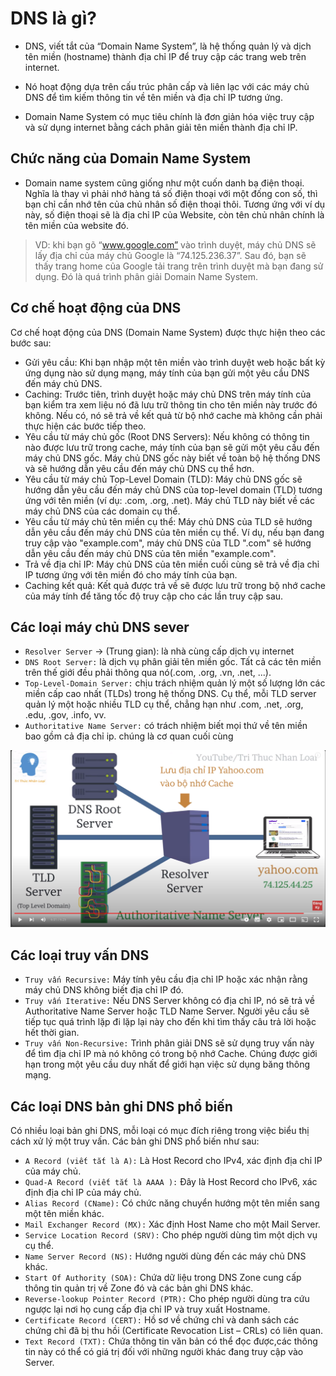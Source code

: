 # DNS là gì?

- DNS, viết tắt của “Domain Name System”, là hệ thống quản lý và dịch tên miền (hostname) thành địa chỉ IP để truy cập các trang web trên internet. 

- Nó hoạt động dựa trên cấu trúc phân cấp và liên lạc với các máy chủ DNS để tìm kiếm thông tin về tên miền và địa chỉ IP tương ứng.

- Domain Name System có mục tiêu chính là đơn giản hóa việc truy cập và sử dụng internet bằng cách phân giải tên miền thành địa chỉ IP.

## Chức năng của Domain Name System

- Domain name system cũng giống như một cuốn danh bạ điện thoại. Nghĩa là thay vì phải nhớ hàng tá số điện thoại với một đống con số, thì bạn chỉ cần nhớ tên của chủ nhân số điện thoại thôi. Tương ứng với ví dụ này, số điện thoại sẽ là địa chỉ IP của Website, còn tên chủ nhân chính là tên miền của website đó.

> VD: khi bạn gõ “www.google.com” vào trình duyệt, máy chủ DNS sẽ lấy địa chỉ của máy chủ Google là “74.125.236.37”. Sau đó, bạn sẽ thấy trang home của Google tải trang trên trình duyệt mà bạn đang sử dụng. Đó là quá trình phân giải Domain Name System.

## Cơ chế hoạt động của DNS

Cơ chế hoạt động của DNS (Domain Name System) được thực hiện theo các bước sau:

- Gửi yêu cầu: Khi bạn nhập một tên miền vào trình duyệt web hoặc bất kỳ ứng dụng nào sử dụng mạng, máy tính của bạn gửi một yêu cầu DNS đến máy chủ DNS.
- Caching: Trước tiên, trình duyệt hoặc máy chủ DNS trên máy tính của bạn kiểm tra xem liệu nó đã lưu trữ thông tin cho tên miền này trước đó không. Nếu có, nó sẽ trả về kết quả từ bộ nhớ cache mà không cần phải thực hiện các bước tiếp theo.
- Yêu cầu từ máy chủ gốc (Root DNS Servers): Nếu không có thông tin nào được lưu trữ trong cache, máy tính của bạn sẽ gửi một yêu cầu đến máy chủ DNS gốc. Máy chủ DNS gốc này biết về toàn bộ hệ thống DNS và sẽ hướng dẫn yêu cầu đến máy chủ DNS cụ thể hơn.
- Yêu cầu từ máy chủ Top-Level Domain (TLD): Máy chủ DNS gốc sẽ hướng dẫn yêu cầu đến máy chủ DNS của top-level domain (TLD) tương ứng với tên miền (ví dụ: .com, .org, .net). Máy chủ TLD này biết về các máy chủ DNS của các domain cụ thể.
- Yêu cầu từ máy chủ tên miền cụ thể: Máy chủ DNS của TLD sẽ hướng dẫn yêu cầu đến máy chủ DNS của tên miền cụ thể. Ví dụ, nếu bạn đang truy cập vào "example.com", máy chủ DNS của TLD ".com" sẽ hướng dẫn yêu cầu đến máy chủ DNS của tên miền "example.com".
- Trả về địa chỉ IP: Máy chủ DNS của tên miền cuối cùng sẽ trả về địa chỉ IP tương ứng với tên miền đó cho máy tính của bạn.
- Caching kết quả: Kết quả được trả về sẽ được lưu trữ trong bộ nhớ cache của máy tính để tăng tốc độ truy cập cho các lần truy cập sau.

## Các loại máy chủ DNS sever 

- `Resolver Server` -> (Trung gian): là nhà cùng cấp dịch vụ internet
- `DNS Root Server:` là dịch vụ phân giải tên miền gốc. Tất cả các tên miền trên thế giới đều phải thông qua nó(.com, .org, .vn, .net, ...). 
- `Top-Level-Domain Server:` chịu trách nhiệm quản lý một số lượng lớn các miền cấp cao nhất (TLDs) trong hệ thống DNS. Cụ thể, mỗi TLD server quản lý một hoặc nhiều TLD cụ thể, chẳng hạn như .com, .net, .org, .edu, .gov, .info, vv.
- `Authoritative Name Server:` có trách nhiệm biết mọi thứ về tên miền bao gồm cả địa chỉ ip. chúng là cơ quan cuối cùng

![alt text](img/dns.png)


## Các loại truy vấn DNS
- `Truy vấn Recursive:` Máy tính yêu cầu địa chỉ IP hoặc xác nhận rằng máy chủ DNS không biết địa chỉ IP đó.
- `Truy vấn Iterative:` Nếu DNS Server không có địa chỉ IP, nó sẽ trả về Authoritative Name Server hoặc TLD Name Server. Người yêu cầu sẽ tiếp tục quá trình lặp đi lặp lại này cho đến khi tìm thấy câu trả lời hoặc hết thời gian.
- `Truy vấn Non-Recursive:` Trình phân giải DNS sẽ sử dụng truy vấn này để tìm địa chỉ IP mà nó không có trong bộ nhớ Cache. Chúng được giới hạn trong một yêu cầu duy nhất để giới hạn việc sử dụng băng thông mạng.

## Các loại DNS bản ghi DNS phổ biến

Có nhiều loại bản ghi DNS, mỗi loại có mục đích riêng trong việc biểu thị cách xử lý một truy vấn. Các bản ghi DNS phổ biến như sau:

- `A Record (viết tắt là A):` Là Host Record cho IPv4, xác định địa chỉ IP của máy chủ.
- `Quad-A Record (viết tắt là AAAA ):` Đây là Host Record cho IPv6, xác định địa chỉ IP của máy chủ.
- `Alias Record (CName):` Có chức năng chuyển hướng một tên miền sang một tên miền khác.
- `Mail Exchanger Record (MX):` Xác định Host Name cho một Mail Server.
- `Service Location Record (SRV):` Cho phép người dùng tìm một dịch vụ cụ thể.
- `Name Server Record (NS):` Hướng người dùng đến các máy chủ DNS khác.
- `Start Of Authority (SOA):` Chứa dữ liệu trong DNS Zone cung cấp thông tin quản trị về Zone đó và các bản ghi DNS khác.
- `Reverse-lookup Pointer Record (PTR):` Cho phép người dùng tra cứu ngược lại nơi họ cung cấp địa chỉ IP và truy xuất Hostname.
- `Certificate Record (CERT):` Hồ sơ về chứng chỉ và danh sách các chứng chỉ đã bị thu hồi (Certificate Revocation List – CRLs) có liên quan.
- `Text Record (TXT):` Chứa thông tin văn bản có thể đọc được,các thông tin này có thể có giá trị đối với những người khác đang truy cập vào Server.